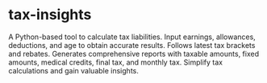 # tax-insights
A Python-based tool to calculate tax liabilities. Input earnings, allowances, deductions, and age to obtain accurate results. Follows latest tax brackets and rebates. Generates comprehensive reports with taxable amounts, fixed amounts, medical credits, final tax, and monthly tax. Simplify tax calculations and gain valuable insights.
